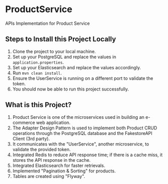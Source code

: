 # ProductService
APIs Implementation for Product Service

## Steps to Install this Project Locally

1. Clone the project to your local machine.
2. Set up your PostgreSQL and replace the values in `application.properties`.
3. Set up your Elasticsearch and replace the values accordingly.
4. Run `mvn clean install`.
5. Ensure the UserService is running on a different port to validate the token.
6. You should now be able to run this project successfully.

## What is this Project?

1. Product Service is one of the microservices used in building an e-commerce web application.
2. The Adapter Design Pattern is used to implement both Product CRUD operations through the PostgreSQL database and the FakestoreAPI Client (3rd party).
3. It communicates with the "UserService", another microservice, to validate the provided token.
4. Integrated Redis to reduce API response time; if there is a cache miss, it stores the API response in the cache.
5. Integrated Elasticsearch for faster retrievals.
6. Implemented "Pagination & Sorting" for products.
7. Tables are created using "Flyway".